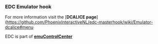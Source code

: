 ### EDC Emulator hook

For more information visit the [**DCALICE page**](https://github.com/PhoenixInteractiveNL/edc-masterhook/wiki/Emulator-dcalice#menu

EDC is part of [**emuControlCenter**](https://github.com/PhoenixInteractiveNL/emuControlCenter/wiki)
